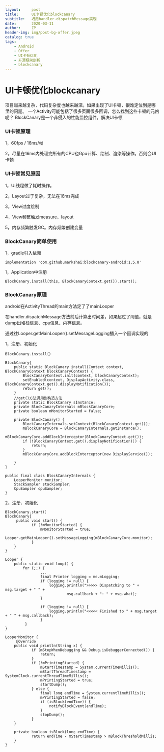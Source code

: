 ```yaml
---
layout:     post
title:      UI卡顿优化blockcanary
subtitle:   巧用handler.dispatchMessage实现
date:       2020-03-11
author:     ZP
header-img: img/post-bg-offer.jpeg
catalog: true
tags:
    - Android
    - Offer
    - UI卡顿优化
    - 开源框架剖析
    - blockcanary
---
```


# UI卡顿优化blockcanary

项目越来越复杂，代码复杂度也越来越深。如果出现了UI卡顿，很难定位到是哪里的问题。
一个Activity可能包括了很多页面很多回调，怎么找到这些卡顿的元凶呢？
BlockCanary是一个非侵入的性能监控组件，解决UI卡顿

### UI卡顿原理

1，60fps / 16ms/帧

2，尽量在16ms内处理完所有的CPU也Gpu计算、绘制、渲染等操作。否则会UI卡顿

### UI卡顿常见原因

1，UI线程做了耗时操作。

2，Layout过于复杂，无法在16ms完成

3，View过度绘制

4，View频繁触发measure、layout

5，内存频繁触发GC。内存频繁创建变量

### BlockCanary简单使用

1，gradle引入依赖
```
implementation 'com.github.markzhai:blockcanary-android:1.5.0'
```
1，Application中注册
```
BlockCanary.install(this, BlockCanaryContext.get()).start();
```
### BlockCanary原理

android在ActivityThread的main方法定了了mainLooper

在handler.dispatchMessage方法前后计算出时间差，如果超过了阈值，就是dump出堆栈信息、cpu信息、内存信息。

通过往Looper.getMainLooper().setMessageLogging插入一个回调实现的

1，注册、初始化
```
BlockCanary.install(）

BlockCanary{
    public static BlockCanary install(Context context, BlockCanaryContext blockCanaryContext) {
        BlockCanaryContext.init(context, blockCanaryContext);
        setEnabled(context, DisplayActivity.class, BlockCanaryContext.get().displayNotification());
        return get();
    }
    //get()方法调用到构造方法
    private static BlockCanary sInstance;
    private BlockCanaryInternals mBlockCanaryCore;
    private boolean mMonitorStarted = false;

    private BlockCanary() {
        BlockCanaryInternals.setContext(BlockCanaryContext.get());
        mBlockCanaryCore = BlockCanaryInternals.getInstance();
        mBlockCanaryCore.addBlockInterceptor(BlockCanaryContext.get());
        if (!BlockCanaryContext.get().displayNotification()) {
            return;
        }
        mBlockCanaryCore.addBlockInterceptor(new DisplayService());

    }
}   

public final class BlockCanaryInternals {
    LooperMonitor monitor;
    StackSampler stackSampler;
    CpuSampler cpuSampler;
}
```
2，注册、初始化
```
BlockCanary.start()
BlockCanary{
     public void start() {
            if (!mMonitorStarted) {
                mMonitorStarted = true;
                Looper.getMainLooper().setMessageLogging(mBlockCanaryCore.monitor);
            }
    }
}

Looper {
    public static void loop() {
        for (;;) {
                ...
                final Printer logging = me.mLogging;
                if (logging != null) {
                    logging.println(">>>>> Dispatching to " + msg.target + " " +
                            msg.callback + ": " + msg.what);
                }
                
                if (logging != null) {
                    logging.println("<<<<< Finished to " + msg.target + " " + msg.callback);
                }
         }
}

LooperMonitor {
     @Override
    public void println(String x) {
            if (mStopWhenDebugging && Debug.isDebuggerConnected()) {
                return;
            }
            if (!mPrintingStarted) {
                mStartTimestamp = System.currentTimeMillis();
                mStartThreadTimestamp = SystemClock.currentThreadTimeMillis();
                mPrintingStarted = true;
                startDump();
            } else {
                final long endTime = System.currentTimeMillis();
                mPrintingStarted = false;
                if (isBlock(endTime)) {
                    notifyBlockEvent(endTime);
                }
                stopDump();
            }
    }
    
    private boolean isBlock(long endTime) {
            return endTime - mStartTimestamp > mBlockThresholdMillis;
    }
}
```



